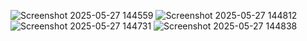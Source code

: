 ![Screenshot 2025-05-27 144559](https://github.com/user-attachments/assets/8f4cc26c-6719-46e2-9bf4-fdbcc267da35)
![Screenshot 2025-05-27 144812](https://github.com/user-attachments/assets/69911ccb-68a5-4d31-a03d-5dff1be38bc0)
![Screenshot 2025-05-27 144731](https://github.com/user-attachments/assets/91644c78-1ee9-4295-a1ce-88140b1b6915)
![Screenshot 2025-05-27 144838](https://github.com/user-attachments/assets/2506a2a2-72f6-477a-915f-965f0a7fc3dc)
